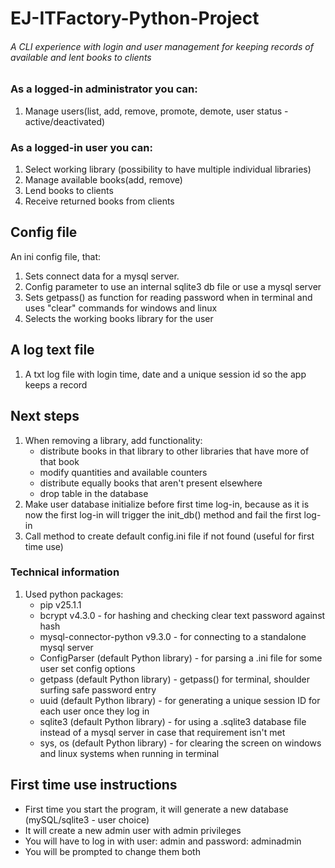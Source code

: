 # EJ-ITFactory-Python-Project

###### A CLI experience with login and user management for keeping records of available and lent books to clients
### As a logged-in administrator you can:
1) Manage users(list, add, remove, promote, demote, user status - active/deactivated)
### As a logged-in user you can:
1) Select working library (possibility to have multiple individual libraries)
2) Manage available books(add, remove)
2) Lend books to clients
3) Receive returned books from clients

## Config file
An ini config file, that: 
1) Sets connect data for a mysql server.
2) Config parameter to use an internal sqlite3 db file or use a mysql server
3) Sets getpass() as function for reading password when in terminal 
and uses "clear" commands for windows and linux
4) Selects the working books library for the user

## A log text file
1) A txt log file with login time, date and a unique session id so the app keeps a record

## Next steps
1) When removing a library, add functionality:
   - distribute books in that library to other libraries that have more of that book
   - modify quantities and available counters 
   - distribute equally books that aren't present elsewhere
   - drop table in the database
2) Make user database initialize before first time log-in, because as it is now 
the first log-in will trigger the init_db() method and fail the first log-in
3) Call method to create default config.ini file if not found (useful for first time use)

### Technical information
1) Used python packages:
   - pip v25.1.1
   - bcrypt v4.3.0 - for hashing and checking clear text password against hash
   - mysql-connector-python v9.3.0 - for connecting to a standalone mysql server
   - ConfigParser (default Python library) - for parsing a .ini file for some user set config options
   - getpass (default Python library) - getpass() for terminal, shoulder surfing safe password entry
   - uuid (default Python library) - for generating a unique session ID for each user once they log in
   - sqlite3 (default Python library) - for using a .sqlite3 database file instead of a mysql server in case that requirement isn't met
   - sys, os (default Python library) - for clearing the screen on windows and linux systems when running in terminal
 
## First time use instructions
- First time you start the program, it will generate a new database (mySQL/sqlite3 - user choice)
- It will create a new admin user with admin privileges
- You will have to log in with user: admin and password: adminadmin
- You will be prompted to change them both
